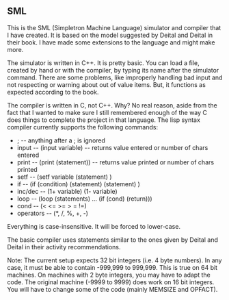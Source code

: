 ## SML

This is the SML (Simpletron Machine Language) simulator and compiler that
I have created.  It is based on the model suggested by Deital and Deital
in their book.  I have made some extensions to the language and might make
more.

The simulator is written in C++. It is pretty basic. You can load a file,
created by hand or with the compiler, by typing its name after the simulator
command. There are some problems, like improperly handling bad input and
not respecting or warning about out of value items. But, it functions as
expected according to the book.

The compiler is written in C, not C++.  Why?  No real reason, aside from the
fact that I wanted to make sure I still remembered enough of the way C does
things to complete the project in that language.  The lisp syntax compiler
currently supports the following commands:

* ; -- anything after a ; is ignored
* input -- (input variable) -- returns value entered or number of chars entered
* print -- (print (statement)) -- returns value printed or number of chars printed
* setf -- (setf variable (statement) )
* if -- (if (condition) (statement) (statement) )
* inc/dec -- (1+ variable) (1- variable)
* loop -- (loop (statements) ... (if (cond) (return)))
* cond -- (< <= >= > = !=)
* operators -- (*, /, %, +, -)


Everything is case-insensitive. It will be forced to lower-case.

The basic compiler uses statements similar to the ones given by Deital and
Deital in their activity recommendations.

Note: The current setup expects 32 bit integers (i.e. 4 byte numbers). In any
case, it must be able to contain -999,999 to 999,999.  This is true on 64 bit
machines. On machines with 2 byte integers, you may have to adapt the code.
The original machine (-9999 to 9999) does work on 16 bit integers. You will have
to change some of the code (mainly MEMSIZE and OPFACT).